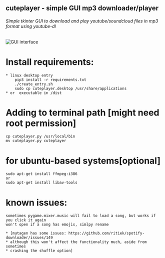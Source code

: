 ## cuteplayer - simple GUI mp3 downloader/player
###### Simple tkinter GUI to download and play youtube/soundcloud files in mp3 format using youtube-dl

![GUI interface](https://github.com/lustered/youtube-mp3-GUI/blob/master/pics/gui.jpeg)

# Install requirements:
    * linux desktop entry
        pip3 install -r requirements.txt
        ./create_entry.sh
        sudo cp cuteplayer.desktop /usr/share/applications
    * or  executable in /dist

# Adding to terminal path [might need root permission]
    cp cuteplayer.py /usr/local/bin
    mv cuteplayer.py cuteplayer


# for ubuntu-based systems[optional]
    sudo apt-get install ffmpeg:i386
    or
    sudo apt-get install libav-tools

# known issues:
    sometimes pygame.mixer.music will fail to load a song, but works if you click it again
    won't open if a song has emojis, simlpy rename

    * [mutagen has some issues: https://github.com/ritiek/spotify-downloader/issues/149
    * although this won't affect the functionality much, aside from sometimes 
    * crashing the shuffle option]


